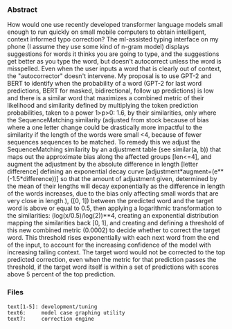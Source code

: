 ### Abstract
How would one use recently developed transformer language models small enough to run quickly on small mobile computers to obtain intelligent, context informed typo correction? The ml-assisted typing interface on my phone (I assume they use some kind of n-gram model) displays suggestions for words it thinks you are going to type, and the suggestions get better as you type the word, but doesn't autocorrect unless the word is misspelled. Even when the user inputs a word that is clearly out of context, the "autocorrector" doesn't intervene. My proposal is to use GPT-2 and BERT to identify when the probability of a word (GPT-2 for last word predictions, BERT for masked, bidirectional, follow up predictions) is low and there is a similar word that maximizes a combined metric of their likelihood and similarity defined by multiplying the token prediction probabilities, taken to a power 1>p>0: 1.6, by their similarities, only where the SequenceMatching similarity (adjusted from stock because of bias where a one letter change could be drastically more impactful to the similarity if the length of the words were small <4, because of fewer sequences sequences to be matched. To remedy this we adjust the SequenceMatching similarity by an adjustment table (see similar(a, b)) that maps out the approximate bias along the affected groups [len<=4], and augment the adjustment by the absolute difference in length [letter difference] defining an exponential decay curve [adjustment\*augment=(e**(-1.5*difference))] so that the amount of adjustment given, determined by the mean of their lengths will decay exponentially as the difference in length of the words increases, due to the bias only affecting small words that are very close in length.), ([0, 1]) between the predicted word and the target word is above or equal to 0.5, then applying a logarithmic transformation to the similarities: (log(x/0.5)/log(2))**4, creating an exponential distribution mapping the similarities back [0, 1], and creating and defining a threshold of this new combined metric (0.0002) to decide whether to correct the target word. This threshold rises exponentially with each next word from the end of the input, to account for the increasing confidence of the model with increasing tailing context. The target word would not be corrected to the top predicted correction, even when the metric for that prediction passes the threshold, if the target word itself is within a set of predictions with scores above 5 percent of the top prediction.

### Files
```
text[1-5]: development/tuning
text6:     model case graphing utility
text7:     correction engine
```
